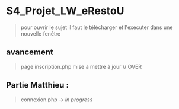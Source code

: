 # S4_Projet_LW_eRestoU

>pour ouvrir le sujet il faut le télécharger et l'executer dans une nouvelle fenêtre

## avancement

> page inscription.php mise à mettre à jour // OVER


## Partie Matthieu :

>connexion.php -> _in progress_